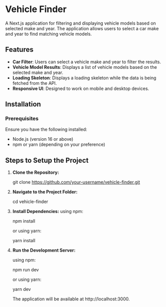# Vehicle Finder

A Next.js application for filtering and displaying vehicle models based on selected make and year. The application allows users to select a car make and year to find matching vehicle models.

## Features

- **Car Filter**: Users can select a vehicle make and year to filter the results.
- **Vehicle Model Results**: Displays a list of vehicle models based on the selected make and year.
- **Loading Skeleton**: Displays a loading skeleton while the data is being fetched from the API.
- **Responsive UI**: Designed to work on mobile and desktop devices.

## Installation

### Prerequisites

Ensure you have the following installed:

- Node.js (version 16 or above)
- npm or yarn (depending on your preference)

## Steps to Setup the Project

1. **Clone the Repository:**

   git clone https://github.com/your-username/vehicle-finder.git

2. **Navigate to the Project Folder:**

   cd vehicle-finder

3. **Install Dependencies:**
   using npm:

   npm install

   or using yarn:

   yarn install

4. **Run the Development Server:**

   using npm:

   npm run dev

   or using yarn:

   yarn dev

   The application will be available at http://localhost:3000.

